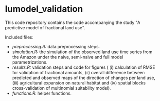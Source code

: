 # lumodel_validation

This code repository contains the code accompanying the study "A predictive model of fractional land use".  

Included files:  

* _preprocessing.R:_ data preprocessing steps. 
* _simulation.R:_ the simulation of the observed land use time series from the Amazon under the naive, semi-naive and full model parametrizations.  
* _results.R:_ validation steps and code for figures ( (i) calculation of RMSE for validation of fractional amounts, (ii) overall difference between predicted and observed maps of the direction of changes per land use, (iii) agricultural expansion on natural habitat and (iv) spatial blocks cross-validation of multinomial  suitability model).  
* _functions.R_: helper functions. 
 





